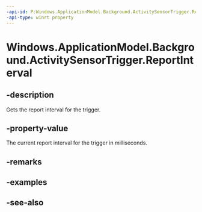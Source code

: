 ```yaml
---
-api-id: P:Windows.ApplicationModel.Background.ActivitySensorTrigger.ReportInterval
-api-type: winrt property
---
```


<!-- Property syntax
public uint ReportInterval { get; }
-->

# Windows.ApplicationModel.Background.ActivitySensorTrigger.ReportInterval

## -description
Gets the report interval for the trigger.

## -property-value
The current report interval for the trigger in milliseconds.

## -remarks

## -examples

## -see-also
